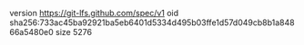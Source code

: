 version https://git-lfs.github.com/spec/v1
oid sha256:733ac45ba92921ba5eb6401d5334d495b03ffe1d57d049cb8b1a84866a5480e0
size 5276
